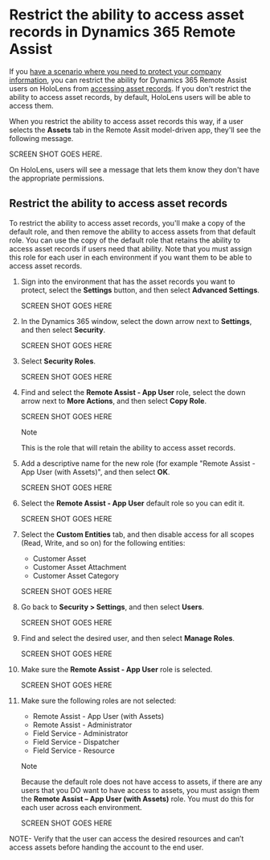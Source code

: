 
# Restrict the ability to access asset records in Dynamics 365 Remote Assist

If you [have a scenario where you need to protect your company information](restricted-mode-overview.md), you can restrict the ability for Dynamics 365 Remote Assist users on HoloLens from [accessing asset records](asset-capture-overview.md). If you don't restrict the ability to access asset records, by default, HoloLens users will be able to access them. 

When you restrict the ability to access asset records this way, if a user selects the **Assets** tab in the Remote Assit model-driven app, they'll see the following message.

SCREEN SHOT GOES HERE.

On HoloLens, users will see a message that lets them know they don't have the appropriate permissions. 

## Restrict the ability to access asset records

To restrict the ability to access asset records, you'll make a copy of the default role, and then remove the ability to access assets from that default role. You can use the copy of the default role that retains the ability to access asset records if users need that ability. Note that you must assign this role for each user in each environment if you want them to be able to access asset records. 

1. Sign into the environment that has the asset records you want to protect, select the **Settings** button, and then select **Advanced Settings**.

    SCREEN SHOT GOES HERE

2. In the Dynamics 365 window, select the down arrow next to **Settings**, and then select **Security**.

    SCREEN SHOT GOES HERE

3. Select **Security Roles**.

    SCREEN SHOT GOES HERE

4. Find and select the **Remote Assist - App User** role, select the down arrow next to **More Actions**, and then select **Copy Role**.

    SCREEN SHOT GOES HERE
    
    > [!NOTE]
    > This is the role that will retain the ability to access asset records.

5. Add a descriptive name for the new role (for example "Remote Assist - App User (with Assets)", and then select **OK**.

    SCREEN SHOT GOES HERE

6. Select the **Remote Assist - App User** default role so you can edit it. 

    SCREEN SHOT GOES HERE

7. Select the **Custom Entities** tab, and then disable access for all scopes (Read, Write, and so on) for the following entities:

    - Customer Asset
    - Customer Asset Attachment
    - Customer Asset Category

    SCREEN SHOT GOES HERE

8. Go back to **Security > Settings**, and then select **Users**.

    SCREEN SHOT GOES HERE

9. Find and select the desired user, and then select **Manage Roles**.

    SCREEN SHOT GOES HERE

10. Make sure the **Remote Assist - App User** role is selected.

    SCREEN SHOT GOES HERE

11. Make sure the following roles are not selected:
    - Remote Assist - App User (with Assets)
    - Remote Assist - Administrator
    - Field Service - Administrator
    - Field Service - Dispatcher
    - Field Service - Resource

    > [!NOTE]
    > Because the default role does not have access to assets, if there are any users that you DO want to have access to assets, you must assign them the **Remote Assist – App User (with Assets)** role. You must do this for each user across each environment.

    SCREEN SHOT GOES HERE

NOTE- Verify that the user can access the desired resources and can’t access assets before handing the account to the end user.

